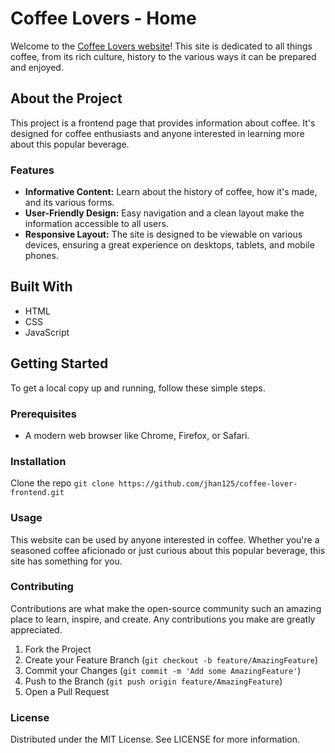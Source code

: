# Coffee Lovers - Home

Welcome to the [Coffee Lovers website](https://finalproject.oliviahan125.repl.co/index.html)! This site is dedicated to all things coffee, from its rich culture, history to the various ways it can be prepared and enjoyed.

## About the Project

This project is a frontend page that provides information about coffee. It's designed for coffee enthusiasts and anyone interested in learning more about this popular beverage.

### Features

- **Informative Content:** Learn about the history of coffee, how it's made, and its various forms.
- **User-Friendly Design:** Easy navigation and a clean layout make the information accessible to all users.
- **Responsive Layout:** The site is designed to be viewable on various devices, ensuring a great experience on desktops, tablets, and mobile phones.

## Built With

- HTML
- CSS
- JavaScript

## Getting Started

To get a local copy up and running, follow these simple steps.

### Prerequisites

- A modern web browser like Chrome, Firefox, or Safari.

### Installation

Clone the repo
   ``git clone https://github.com/jhan125/coffee-lover-frontend.git``

### Usage
This website can be used by anyone interested in coffee. Whether you're a seasoned coffee aficionado or just curious about this popular beverage, this site has something for you.

### Contributing
Contributions are what make the open-source community such an amazing place to learn, inspire, and create. Any contributions you make are greatly appreciated.

1. Fork the Project
2. Create your Feature Branch (`git checkout -b feature/AmazingFeature`)
3. Commit your Changes (`git commit -m 'Add some AmazingFeature'`)
4. Push to the Branch (`git push origin feature/AmazingFeature`)
5. Open a Pull Request

### License
Distributed under the MIT License. See LICENSE for more information.

